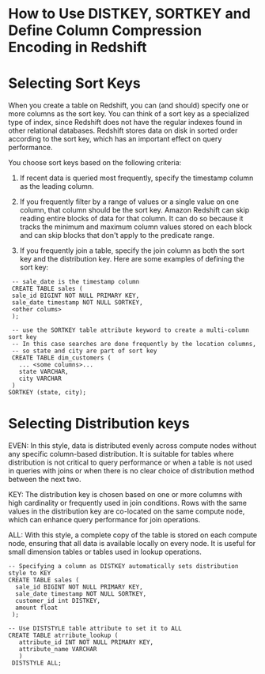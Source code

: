 # How to Use DISTKEY, SORTKEY and Define Column Compression Encoding in Redshift

# Selecting Sort Keys
   When you create a table on Redshift, you can (and should) specify one or more columns as the sort key. You can think of a sort key as a specialized type of index, since Redshift does not have the regular indexes found in other relational databases. Redshift stores data on disk in sorted order according to the sort key, which has an important effect on query performance.

   You choose sort keys based on the following criteria:

   1. If recent data is queried most frequently, specify the timestamp column as the leading column.
   2. If you frequently filter by a range of values or a single value on one column, that column should be the sort key. Amazon Redshift can skip reading entire blocks of data for that column. It can do so because it tracks the minimum and maximum column values stored on each block and can skip blocks that don't apply to the predicate range.

   3. If you frequently join a table, specify the join column as both the sort key and the distribution key.
    Here are some examples of defining the sort key:
 
     -- sale_date is the timestamp column
     CREATE TABLE sales (
     sale_id BIGINT NOT NULL PRIMARY KEY,
     sale_date timestamp NOT NULL SORTKEY,
     <other colums>
     );

     -- use the SORTKEY table attribute keyword to create a multi-column sort key
     -- In this case searches are done frequently by the location columns,
     -- so state and city are part of sort key
     CREATE TABLE dim_customers (
       ... <some columns>...
       state VARCHAR,
       city VARCHAR
     )
    SORTKEY (state, city);

# Selecting Distribution keys

EVEN: In this style, data is distributed evenly across compute nodes without any specific column-based distribution. It is suitable for tables where distribution is not critical to query performance or when a table is not used in queries with joins or when there is no clear choice of distribution method between the next two.

KEY: The distribution key is chosen based on one or more columns with high cardinality or frequently used in join conditions. Rows with the same values in the distribution key are co-located on the same compute node, which can enhance query performance for join operations.

ALL: With this style, a complete copy of the table is stored on each compute node, ensuring that all data is available locally on every node. It is useful for small dimension tables or tables used in lookup operations.


    -- Specifying a column as DISTKEY automatically sets distribution style to KEY
    CREATE TABLE sales (
      sale_id BIGINT NOT NULL PRIMARY KEY,
      sale_date timestamp NOT NULL SORTKEY,
      customer_id int DISTKEY,
      amount float
     );

    -- Use DISTSTYLE table attribute to set it to ALL
    CREATE TABLE atrribute_lookup (
       attribute_id INT NOT NULL PRIMARY KEY,
       attribute_name VARCHAR
       )
     DISTSTYLE ALL;
